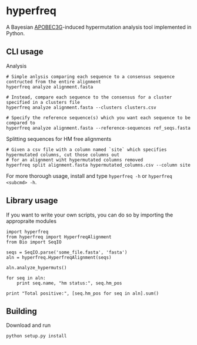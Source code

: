 # hyperfreq

A Bayesian [APOBEC3G](http://en.wikipedia.org/wiki/APOBEC3G)-induced hypermutation analysis tool implemented in Python.

## CLI usage

Analysis
    
    # Simple anlysis comparing each sequence to a consensus sequence contructed from the entire alignment
    hyperfreq analyze alignment.fasta

    # Instead, compare each sequence to the consensus for a cluster specified in a clusters file
    hyperfreq analyze alignment.fasta --clusters clusters.csv

    # Specify the reference sequence(s) which you want each sequence to be compared to
    hyperfreq analyze alignment.fasta --reference-sequences ref_seqs.fasta

    
Splitting sequences for HM free alignments
    
    # Given a csv file with a column named `site` which specifies hypermutated columns, cut those columns out
    # for an alignment wiht hypermutated columns removed
    hyperfreq split alignment.fasta hypermutated_columns.csv --column site


For more thorough usage, install and type `hyperfreq -h` or `hyperfreq <subcmd> -h`.


## Library usage

If you want to write your own scripts, you can do so by importing the appropraite modules

    import hyperfreq
    from hyperfreq import HyperfreqAlignment
    from Bio import SeqIO

    seqs = SeqIO.parse('some_file.fasta', 'fasta')
    aln = hyperfreq.HyperfreqAlignment(seqs)

    aln.analyze_hypermuts()

    for seq in aln:
        print seq.name, "hm status:", seq.hm_pos

    print "Total positive:", [seq.hm_pos for seq in aln].sum()


## Building

Download and run

    python setup.py install

